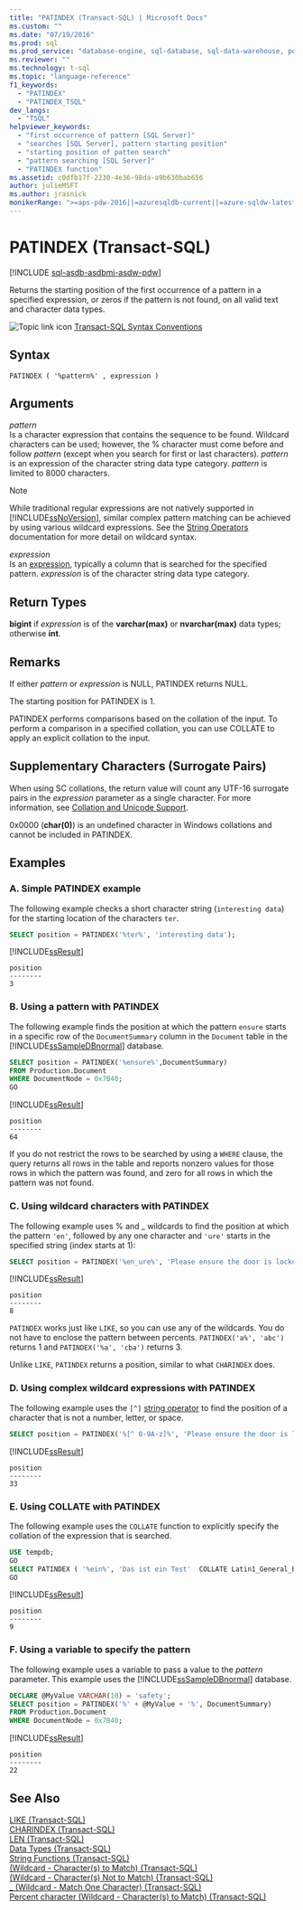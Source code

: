 ```yaml
---
title: "PATINDEX (Transact-SQL) | Microsoft Docs"
ms.custom: ""
ms.date: "07/19/2016"
ms.prod: sql
ms.prod_service: "database-engine, sql-database, sql-data-warehouse, pdw"
ms.reviewer: ""
ms.technology: t-sql
ms.topic: "language-reference"
f1_keywords: 
  - "PATINDEX"
  - "PATINDEX_TSQL"
dev_langs: 
  - "TSQL"
helpviewer_keywords: 
  - "first occurrence of pattern [SQL Server]"
  - "searches [SQL Server], pattern starting position"
  - "starting position of patten search"
  - "pattern searching [SQL Server]"
  - "PATINDEX function"
ms.assetid: c0dfb17f-2230-4e36-98da-a9b630bab656
author: julieMSFT
ms.author: jrasnick
monikerRange: ">=aps-pdw-2016||=azuresqldb-current||=azure-sqldw-latest||>=sql-server-2016||=sqlallproducts-allversions||>=sql-server-linux-2017||=azuresqldb-mi-current"
---
```

# PATINDEX (Transact-SQL)
[!INCLUDE [sql-asdb-asdbmi-asdw-pdw](../../includes/applies-to-version/sql-asdb-asdbmi-asdw-pdw.md)]

  Returns the starting position of the first occurrence of a pattern in a specified expression, or zeros if the pattern is not found, on all valid text and character data types.  
  
 ![Topic link icon](../../database-engine/configure-windows/media/topic-link.gif "Topic link icon") [Transact-SQL Syntax Conventions](../../t-sql/language-elements/transact-sql-syntax-conventions-transact-sql.md)  
  
## Syntax  
  
```  
PATINDEX ( '%pattern%' , expression )  
```  
  
## Arguments  
 *pattern*  
 Is a character expression that contains the sequence to be found. Wildcard characters can be used; however, the % character must come before and follow *pattern* (except when you search for first or last characters). *pattern* is an expression of the character string data type category. *pattern* is limited to 8000 characters.

 > [!NOTE]
 > While traditional regular expressions are not natively supported in [!INCLUDE[ssNoVersion](../../includes/ssnoversion-md.md)], similar complex pattern matching can be achieved by using various wildcard expressions. See the [String Operators](../../t-sql/language-elements/string-operators-transact-sql.md) documentation for more detail on wildcard syntax.
  
 *expression*  
 Is an [expression](../../t-sql/language-elements/expressions-transact-sql.md), typically a column that is searched for the specified pattern. *expression* is of the character string data type category.  
  
## Return Types  
**bigint** if *expression* is of the **varchar(max)** or **nvarchar(max)** data types; otherwise **int**.  
  
## Remarks  
If either *pattern* or *expression* is NULL, PATINDEX returns NULL.  
 
The starting position for PATINDEX is 1.
 
PATINDEX performs comparisons based on the collation of the input. To perform a comparison in a specified collation, you can use COLLATE to apply an explicit collation to the input.  
  
## Supplementary Characters (Surrogate Pairs)  
When using SC collations, the return value will count any UTF-16 surrogate pairs in the *expression* parameter as a single character. For more information, see [Collation and Unicode Support](../../relational-databases/collations/collation-and-unicode-support.md).  
  
0x0000 (**char(0)**) is an undefined character in Windows collations and cannot be included in PATINDEX.  
  
## Examples  
  
### A. Simple PATINDEX example  
 The following example checks a short character string (`interesting data`) for the starting location of the characters `ter`.  
  
```sql  
SELECT position = PATINDEX('%ter%', 'interesting data');  
```  
  
[!INCLUDE[ssResult](../../includes/ssresult-md.md)]  

```
position
--------
3
```
  
### B. Using a pattern with PATINDEX  
The following example finds the position at which the pattern `ensure` starts in a specific row of the `DocumentSummary` column in the `Document` table in the [!INCLUDE[ssSampleDBnormal](../../includes/sssampledbnormal-md.md)] database.  
  
```sql  
SELECT position = PATINDEX('%ensure%',DocumentSummary)  
FROM Production.Document  
WHERE DocumentNode = 0x7B40;  
GO   
```  
  
[!INCLUDE[ssResult](../../includes/ssresult-md.md)]  
  
```
position
--------  
64  
```  
  
If you do not restrict the rows to be searched by using a `WHERE` clause, the query returns all rows in the table and reports nonzero values for those rows in which the pattern was found, and zero for all rows in which the pattern was not found.  
  
### C. Using wildcard characters with PATINDEX  
 The following example uses % and _ wildcards to find the position at which the pattern `'en'`, followed by any one character and `'ure'` starts in the specified string (index starts at 1):  
  
```sql  
SELECT position = PATINDEX('%en_ure%', 'Please ensure the door is locked!');  
```  
  
[!INCLUDE[ssResult](../../includes/ssresult-md.md)]  
  
```
position
--------  
8  
```  
  
`PATINDEX` works just like `LIKE`, so you can use any of the wildcards. You do not have to enclose the pattern between percents. `PATINDEX('a%', 'abc')` returns 1 and `PATINDEX('%a', 'cba')` returns 3.  
  
 Unlike `LIKE`, `PATINDEX` returns a position, similar to what `CHARINDEX` does.  

### D. Using complex wildcard expressions with PATINDEX 
The following example uses the `[^]` [string operator](../../t-sql/language-elements/wildcard-character-s-not-to-match-transact-sql.md) to find the position of a character that is not a number, letter, or space.

```sql
SELECT position = PATINDEX('%[^ 0-9A-z]%', 'Please ensure the door is locked!'); 
```
[!INCLUDE[ssResult](../../includes/ssresult-md.md)]  

```
position
--------
33
```

### E. Using COLLATE with PATINDEX  
 The following example uses the `COLLATE` function to explicitly specify the collation of the expression that is searched.  
  
```sql  
USE tempdb;  
GO  
SELECT PATINDEX ( '%ein%', 'Das ist ein Test'  COLLATE Latin1_General_BIN) ;  
GO  
```  
[!INCLUDE[ssResult](../../includes/ssresult-md.md)]  

```
position
--------
9
```

### F. Using a variable to specify the pattern  
The following example uses a variable to pass a value to the *pattern* parameter. This example uses the  [!INCLUDE[ssSampleDBnormal](../../includes/sssampledbnormal-md.md)] database.  
  
```sql  
DECLARE @MyValue VARCHAR(10) = 'safety';   
SELECT position = PATINDEX('%' + @MyValue + '%', DocumentSummary)   
FROM Production.Document  
WHERE DocumentNode = 0x7B40;  
```  
  
[!INCLUDE[ssResult](../../includes/ssresult-md.md)]  
  
```
position
--------  
22
```  
  
## See Also  
 [LIKE &#40;Transact-SQL&#41;](../../t-sql/language-elements/like-transact-sql.md)   
 [CHARINDEX &#40;Transact-SQL&#41;](../../t-sql/functions/charindex-transact-sql.md)  
 [LEN &#40;Transact-SQL&#41;](../../t-sql/functions/len-transact-sql.md)  
 [Data Types &#40;Transact-SQL&#41;](../../t-sql/data-types/data-types-transact-sql.md)   
 [String Functions &#40;Transact-SQL&#41;](../../t-sql/functions/string-functions-transact-sql.md)   
 [&#40;Wildcard - Character&#40;s&#41; to Match&#41; &#40;Transact-SQL&#41;](../../t-sql/language-elements/wildcard-character-s-to-match-transact-sql.md)   
 [&#40;Wildcard - Character&#40;s&#41; Not to Match&#41; &#40;Transact-SQL&#41;](../../t-sql/language-elements/wildcard-character-s-not-to-match-transact-sql.md)   
 [_ &#40;Wildcard - Match One Character&#41; &#40;Transact-SQL&#41;](../../t-sql/language-elements/wildcard-match-one-character-transact-sql.md)   
 [Percent character &#40;Wildcard - Character&#40;s&#41; to Match&#41; &#40;Transact-SQL&#41;](../../t-sql/language-elements/percent-character-wildcard-character-s-to-match-transact-sql.md)  
  
  


